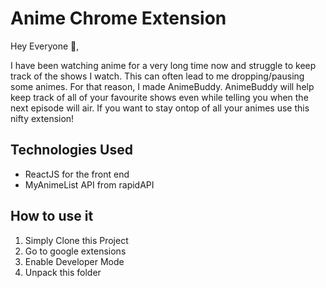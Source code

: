 # Anime Chrome Extension

Hey Everyone 👋, 

I have been watching anime for a very long time now and struggle to keep track of the shows I watch. This can often lead to me dropping/pausing some animes. For that reason, I made AnimeBuddy. AnimeBuddy will help keep track of all of your favourite shows even while telling you when the next episode will air. If you want to stay ontop of all your animes use this nifty extension!

## Technologies Used

- ReactJS for the front end
- MyAnimeList API from rapidAPI

## How to use it

1. Simply Clone this Project
2. Go to google extensions
3. Enable Developer Mode
4. Unpack this folder
